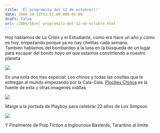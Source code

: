 ```yaml
---
title: 'El programita del 12 de octubre!!!'
date: 2009-10-12T13:51:00.000-05:00
draft: false
url: /2009/10/el-programita-del-12-de-octubre.html
---
```


Hoy hablamos de La Crisis y el Estudiante, como era hace un año y como es hoy, empezando porque ya no hay chelitas cada semana.  
También hablamos del bombardeo a la luna en la búsqueda de un lugar para escapar del bonito hoyo en que estamos convirtiendo a nuestro planeta  

[![](http://i.dailymail.co.uk/i/pix/2009/10/09/article-1218768-06C44ACC000005DC-62_634x435.jpg)](http://i.dailymail.co.uk/i/pix/2009/10/09/article-1218768-06C44ACC000005DC-62_634x435.jpg)  

  
En una nota dos tres especial: Los chinos y todas las cosillas que le entregan al mundo empezando por la Cala-Cala. [Pinches Chinos](http://pincheschinos.blogspot.com/) es la fuente de esta y otras imagenes xidillas  

[![](http://photos1.blogger.com/img/95/2252/400/toma_calacala.jpg)](http://photos1.blogger.com/img/95/2252/400/toma_calacala.jpg)  

  
Marge a la portada de Playboy para celebrar 22 años de Los Simpson  

[![](http://dixo.com/wp-content/uploads/2009/10/margesimpsonplayboy.jpg)](http://dixo.com/wp-content/uploads/2009/10/margesimpsonplayboy.jpg)  

  
Y Finalmente de Pulp Fiction a Inglourious Basterds, Tarantino al limite